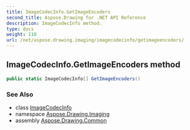 ```yaml
---
title: ImageCodecInfo.GetImageEncoders
second_title: Aspose.Drawing for .NET API Reference
description: ImageCodecInfo method. 
type: docs
weight: 110
url: /net/aspose.drawing.imaging/imagecodecinfo/getimageencoders/
---
```

## ImageCodecInfo.GetImageEncoders method

```csharp
public static ImageCodecInfo[] GetImageEncoders()
```

### See Also

* class [ImageCodecInfo](../)
* namespace [Aspose.Drawing.Imaging](../../imagecodecinfo/)
* assembly [Aspose.Drawing.Common](../../../)


